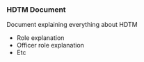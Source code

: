 ### HDTM Document 

Document explaining everything about HDTM

- Role explanation 
- Officer role explanation 
- Etc 
